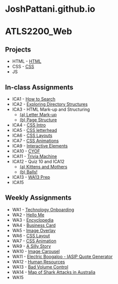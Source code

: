 # JoshPattani.github.io


# **ATLS2200_Web** #

## **Projects** ##
* HTML - [HTML](https://www.jpattani.me/html-midterm/page5.html)
* CSS - [CSS](https://www.jpattani.me/)
* JS

## **In-class Assignments** ##
* ICA1 - [How to Search](https://docs.google.com/document/d/1Um7hc3AkKwjxERHVXjThMvFMICXAusV5HBCxQxE8VfI/edit?usp=sharing)
* ICA2 - [Exploring Directory Structures](https://docs.google.com/document/d/1aJCHCaD9oMPvfpOHO17c_BvsVY5Z3gslIAh_wdIA6g8/edit?usp=sharing)
* ICA3 - HTML Mark-up and Structuring
  * [(a) Letter Mark-up](https://www.jpattani.me/ICA/ica3a.html)
  * [(b) Page Structure](https://www.jpattani.me/ICA/ica3b.html)
* ICA4 - [CSS Intro](https://www.jpattani.me/ICA/ica4.html)
* ICA5 - [CSS letterhead](https://www.jpattani.me/ICA/ica5.html)
* ICA6 - [CSS Layouts](https://www.jpattani.me/ICA/ica6/ica6-part1.html)
* ICA7 - [CSS Animations](https://www.jpattani.me/ICA/ica7.html)
* ICA9 - [Interactive Elements](https://www.jpattani.me/ICA/ica9.html)
* ICA10 - [CYOF](https://www.jpattani.me/ICA/ica10/ica10.html)
* ICA11 - [Trivia Machine](https://www.jpattani.me/ICA/ica11.html)
* ICA12 - Quiz 10 and ICA12
  * [(a) Kittens and Mothers](https://www.jpattani.me/ICA/quiz10.html)
  * [(b) Balls!](https://www.jpattani.me/ICA/ica12/ica12.html)
* ICA13 - [WA13 Prep](https://www.jpattani.me/WA/wa13.html)
* ICA15

## **Weekly Assignments** ##
* WA1 - [Technology Onboarding](https://www.jpattani.me/WA/wa1.html)
* WA2 - [Hello Me](https://www.jpattani.me/WA/wa2.html)
* WA3 - [Encyclopedia](https://www.jpattani.me/WA/wa3.html)
* WA4 - [Business Card](https://www.jpattani.me/WA/wa4.html)
* WA5 - [Image Overlay](https://www.jpattani.me/WA/wa5.html)
* WA6 - [CSS Layout](https://www.jpattani.me/WA/wa6/index.html)
* WA7 - [CSS Animation](https://www.jpattani.me/WA/wa7.html)
* WA9 - [A Silly Story](https://www.jpattani.me/WA/wa9.html)
* WA10 - [Image Carousel](https://www.jpattani.me/WA/wa10/gallery-start/assignment9.html)
* WA11 - [Electric Boogaloo - IASIP Quote Generator](https://www.jpattani.me/WA/wa11.html)
* WA12 - [Human Resources](https://www.jpattani.me/WA/wa12.html)
* WA13 - [Bad Volume Control](https://www.jpattani.me/WA/wa13.html)
* WA14 - [Map of Shark Attacks in Australia](https://www.jpattani.me/WA/wa14.html)
* WA15